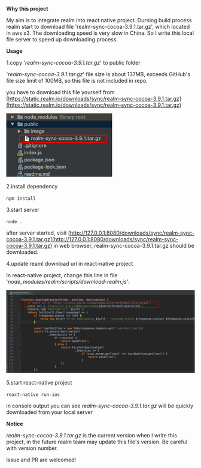 **Why this project**

My aim is to integrate realm into react native project. Durning build process
realm start to download file 'realm-sync-cocoa-3.9.1.tar.gz', which located
in aws s3. The downloading speed is very slow in China. So I write this local
file server to speed up downloading process.

**Usage**

1.copy '_realm-sync-cocoa-3.9.1.tar.gz_' to public folder

'_realm-sync-cocoa-3.9.1.tar.gz_' file size is about 137MB, exceeds GitHub's file size limit
of 100MB, so this file is not included in repo.

you have to download this file yourself from [https://static.realm.io/downloads/sync/realm-sync-cocoa-3.9.1.tar.gz](https://static.realm.io/downloads/sync/realm-sync-cocoa-3.9.1.tar.gz)

![screenshot](./public/image/copy2Folder.png)

2.install dependency

`npm install`

3.start server

`node .`

after server started, visit [http://127.0.0.1:8080/downloads/sync/realm-sync-cocoa-3.9.1.tar.gz](http://127.0.0.1:8080/downloads/sync/realm-sync-cocoa-3.9.1.tar.gz)
in web browser, realm-sync-cocoa-3.9.1.tar.gz should be downloaded.

4.update reaml download url in react-native project

In react-native project, change this line in file '_node_modules/realm/scripts/download-realm.js_':

![screenshot](./public/image/changedLine.png)

5.start react-native project

`react-native run-ios`

in console output you can see _realm-sync-cocoa-3.9.1.tar.gz_ will be quickly downloaded from your
local server


**Notice**

_realm-sync-cocoa-3.9.1.tar.gz_ is the current version when I write this project, in
the future realm team may update this file's version. Be careful with version number.

Issue and PR are welcomed!
